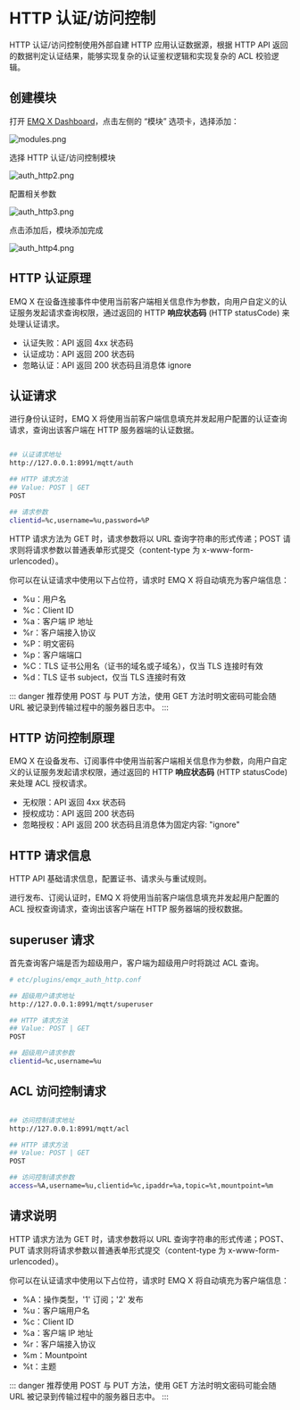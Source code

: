 # HTTP 认证/访问控制

HTTP 认证/访问控制使用外部自建 HTTP 应用认证数据源，根据 HTTP API 返回的数据判定认证结果，能够实现复杂的认证鉴权逻辑和实现复杂的 ACL 校验逻辑。

## 创建模块

打开 [EMQ X Dashboard](http://127.0.0.1:18083/#/modules)，点击左侧的 “模块” 选项卡，选择添加：

![modules.png](http://dgiot-1253666439.cos.ap-shanghai-fsi.myqcloud.com/shuwa_tech/zh/backend/emqx/modules/assets/modules.png)

选择 HTTP 认证/访问控制模块

![auth_http2.png](http://dgiot-1253666439.cos.ap-shanghai-fsi.myqcloud.com/shuwa_tech/zh/backend/emqx/modules/assets/auth_http2.png)

配置相关参数

![auth_http3.png](http://dgiot-1253666439.cos.ap-shanghai-fsi.myqcloud.com/shuwa_tech/zh/backend/emqx/modules/assets/auth_http3.png)

点击添加后，模块添加完成

![auth_http4.png](http://dgiot-1253666439.cos.ap-shanghai-fsi.myqcloud.com/shuwa_tech/zh/backend/emqx/modules/assets/auth_http4.png)


## HTTP 认证原理

EMQ X 在设备连接事件中使用当前客户端相关信息作为参数，向用户自定义的认证服务发起请求查询权限，通过返回的 HTTP **响应状态码** (HTTP statusCode) 来处理认证请求。

 - 认证失败：API 返回 4xx 状态码
 - 认证成功：API 返回 200 状态码
 - 忽略认证：API 返回 200 状态码且消息体 ignore

## 认证请求

进行身份认证时，EMQ X 将使用当前客户端信息填充并发起用户配置的认证查询请求，查询出该客户端在 HTTP 服务器端的认证数据。

```bash

## 认证请求地址
http://127.0.0.1:8991/mqtt/auth

## HTTP 请求方法
## Value: POST | GET
POST

## 请求参数
clientid=%c,username=%u,password=%P
```

HTTP 请求方法为 GET 时，请求参数将以 URL 查询字符串的形式传递；POST 请求则将请求参数以普通表单形式提交（content-type 为 x-www-form-urlencoded）。

你可以在认证请求中使用以下占位符，请求时 EMQ X 将自动填充为客户端信息：

- %u：用户名
- %c：Client ID
- %a：客户端 IP 地址
- %r：客户端接入协议
- %P：明文密码
- %p：客户端端口
- %C：TLS 证书公用名（证书的域名或子域名），仅当 TLS 连接时有效
- %d：TLS 证书 subject，仅当 TLS 连接时有效

::: danger
推荐使用 POST 与 PUT 方法，使用 GET 方法时明文密码可能会随 URL 被记录到传输过程中的服务器日志中。
:::


## HTTP 访问控制原理

EMQ X 在设备发布、订阅事件中使用当前客户端相关信息作为参数，向用户自定义的认证服务发起请求权限，通过返回的 HTTP **响应状态码** (HTTP statusCode) 来处理 ACL 授权请求。

 - 无权限：API 返回 4xx 状态码
 - 授权成功：API 返回 200 状态码
 - 忽略授权：API 返回 200 状态码且消息体为固定内容: "ignore"

## HTTP 请求信息

HTTP API 基础请求信息，配置证书、请求头与重试规则。

进行发布、订阅认证时，EMQ X 将使用当前客户端信息填充并发起用户配置的 ACL 授权查询请求，查询出该客户端在 HTTP 服务器端的授权数据。

## superuser 请求

首先查询客户端是否为超级用户，客户端为超级用户时将跳过 ACL 查询。

```bash
# etc/plugins/emqx_auth_http.conf

## 超级用户请求地址
http://127.0.0.1:8991/mqtt/superuser

## HTTP 请求方法
## Value: POST | GET
POST

## 超级用户请求参数
clientid=%c,username=%u
```

## ACL 访问控制请求

```bash

## 访问控制请求地址
http://127.0.0.1:8991/mqtt/acl

## HTTP 请求方法
## Value: POST | GET
POST

## 访问控制请求参数
access=%A,username=%u,clientid=%c,ipaddr=%a,topic=%t,mountpoint=%m

```

## 请求说明

HTTP 请求方法为 GET 时，请求参数将以 URL 查询字符串的形式传递；POST、PUT 请求则将请求参数以普通表单形式提交（content-type 为 x-www-form-urlencoded）。

你可以在认证请求中使用以下占位符，请求时 EMQ X 将自动填充为客户端信息：

- %A：操作类型，'1' 订阅；'2' 发布
- %u：客户端用户名
- %c：Client ID
- %a：客户端 IP 地址
- %r：客户端接入协议
- %m：Mountpoint
- %t：主题

::: danger
推荐使用 POST 与 PUT 方法，使用 GET 方法时明文密码可能会随 URL 被记录到传输过程中的服务器日志中。
:::